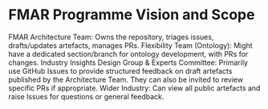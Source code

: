 # FMAR Programme Vision and Scope

FMAR Architecture Team: Owns the repository, triages issues, drafts/updates artefacts, manages PRs.
Flexibility Team (Ontology): Might have a dedicated section/branch for ontology development, with PRs for changes.
Industry Insights Design Group & Experts Committee: Primarily use GitHub Issues to provide structured feedback on draft artefacts published by the Architecture Team. They can also be invited to review specific PRs if appropriate.
Wider Industry: Can view all public artefacts and raise Issues for questions or general feedback. 
